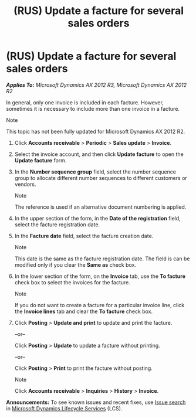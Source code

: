 ﻿---
title: (RUS) Update a facture for several sales orders
TOCTitle: (RUS) Update a facture for several sales orders
ms:assetid: 11248845-21a7-4e67-a617-cebf1470295c
ms:mtpsurl: https://technet.microsoft.com/en-us/library/JJ711397(v=AX.60)
ms:contentKeyID: 49387215
ms.date: 04/18/2014
mtps_version: v=AX.60
---

# (RUS) Update a facture for several sales orders 


_**Applies To:** Microsoft Dynamics AX 2012 R3, Microsoft Dynamics AX 2012 R2_

In general, only one invoice is included in each facture. However, sometimes it is necessary to include more than one invoice in a facture.


> [!NOTE]
> <P>This topic has not been fully updated for Microsoft Dynamics AX 2012 R2.</P>



1.  Click **Accounts receivable** \> **Periodic** \> **Sales update** \> **Invoice**.

2.  Select the invoice account, and then click **Update facture** to open the **Update facture** form.

3.  In the **Number sequence group** field, select the number sequence group to allocate different number sequences to different customers or vendors.
    

    > [!NOTE]
    > <P>The reference is used if an alternative document numbering is applied.</P>



4.  In the upper section of the form, in the **Date of the registration** field, select the facture registration date.

5.  In the **Facture date** field, select the facture creation date.
    

    > [!NOTE]
    > <P>This date is the same as the facture registration date. The field is can be modified only if you clear the <STRONG>Same as</STRONG> check box.</P>



6.  In the lower section of the form, on the **Invoice** tab, use the **To facture** check box to select the invoices for the facture.
    

    > [!NOTE]
    > <P>If you do not want to create a facture for a particular invoice line, click the <STRONG>Invoice lines</STRONG> tab and clear the <STRONG>To facture</STRONG> check box.</P>



7.  Click **Posting** \> **Update and print** to update and print the facture.
    
    –or–
    
    Click **Posting** \> **Update** to update a facture without printing.
    
    –or–
    
    Click **Posting** \> **Print** to print the facture without posting.
    

    > [!NOTE]
    > <P>Click <STRONG>Accounts receivable</STRONG> &gt; <STRONG>Inquiries</STRONG> &gt; <STRONG>History</STRONG> &gt; <STRONG>Invoice</STRONG>.</P>


  
**Announcements:** To see known issues and recent fixes, use [Issue search](http://go.microsoft.com/fwlink/?linkid=389258) in [Microsoft Dynamics Lifecycle Services](http://go.microsoft.com/fwlink/?linkid=306505) (LCS).

